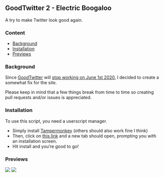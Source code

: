 ## GoodTwitter 2 - Electric Boogaloo

A try to make Twitter look good again.

### Content
- [Background](#background)
- [Installation](#installation)
- [Previews](#previews)


### Background
Since [GoodTwitter](https://github.com/ZusorCode/GoodTwitter) will [stop working on June 1st 2020](https://twitter.com/ZusorOW/status/1258885451055800320), I decided to create a somewhat fix for the site.

Please keep in mind that a few things break from time to time so creating pull requests and/or issues is appreciated.



### Installation
To use this script, you need a userscript manager.

- Simply install [Tampermonkey](https://chrome.google.com/webstore/detail/tampermonkey/dhdgffkkebhmkfjojejmpbldmpobfkfo) (others should also work fine I think)
- Then, click on [this link](https://github.com/Bl4Cc4t/GoodTwitter2/raw/master/twitter.gt2eb.user.js) and a new tab should open, prompting you with an installation screen.
- Hit install and you’re good to go!


### Previews
![](https://i.imgur.com/7GQe1AE.png)
![](https://i.imgur.com/ZdHD5nS.png)
